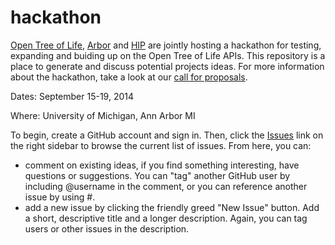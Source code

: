 hackathon
=========

[Open Tree of Life](http://opentreeoflife.org), [Arbor](http://www.arborworkflows.com/) and [HIP](http://www.evoio.org/wiki/HIP) are jointly hosting a hackathon for testing, expanding and buiding up on the Open Tree of Life APIs. This repository is a place to generate and discuss potential projects ideas. For more information about the hackathon, take a look at our [call for proposals](http://bit.ly/1ioPPMc). 

Dates: September 15-19, 2014

Where: University of Michigan, Ann Arbor MI

To begin, create a GitHub account and sign in. Then, click the [Issues](https://github.com/OpenTreeOfLife/hackathon/issues) link on the right sidebar to browse the current list of issues. From here, you can:
* comment on existing ideas, if you find something interesting, have questions or suggestions.  You can "tag" another GitHub user by including @username in the comment, or you can reference another issue by using #. 
* add a new issue by clicking the friendly greed "New Issue" button. Add a short, descriptive title and a longer description. Again, you can tag users or other issues in the description. 

